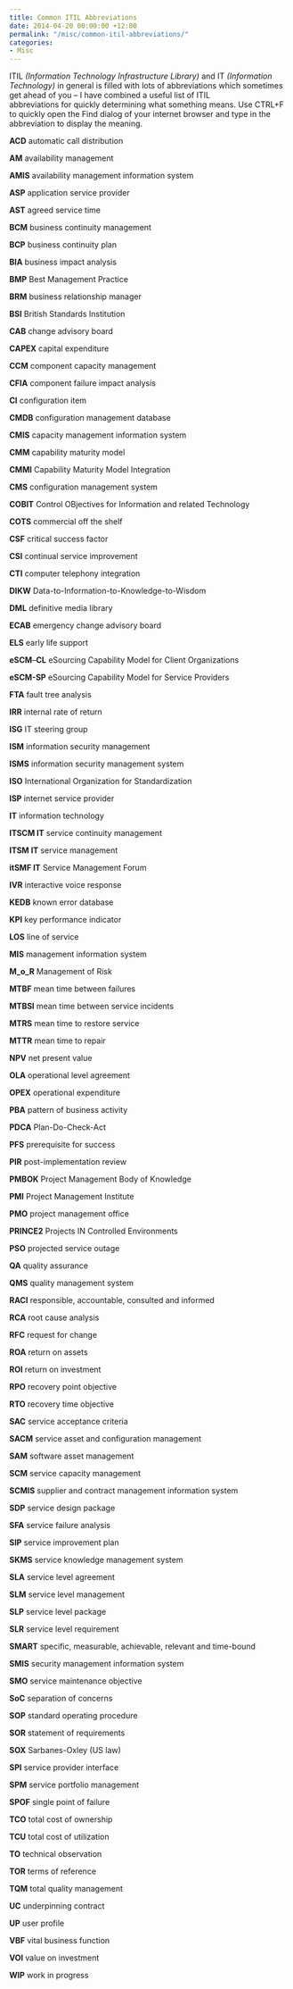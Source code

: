 ```yaml
---
title: Common ITIL Abbreviations
date: 2014-04-20 00:00:00 +12:00
permalink: "/misc/common-itil-abbreviations/"
categories:
- Misc
---
```


ITIL _(Information Technology Infrastructure Library)_ and IT _(Information Technology)_ in general is filled with lots of abbreviations which sometimes get ahead of you &#8211; I have combined a useful list of ITIL abbreviations for quickly determining what something means. Use CTRL+F to quickly open the Find dialog of your internet browser and type in the abbreviation to display the meaning.


**ACD** automatic call distribution
  
**AM** availability management
  
**AMIS** availability management information system
  
**ASP** application service provider
  
**AST** agreed service time
  
**BCM** business continuity management
  
**BCP** business continuity plan
  
**BIA** business impact analysis
  
**BMP** Best Management Practice
  
**BRM** business relationship manager
  
**BSI** British Standards Institution
  
**CAB** change advisory board
  
**CAPEX** capital expenditure
  
**CCM** component capacity management
  
**CFIA** component failure impact analysis
  
**CI** configuration item
  
**CMDB** configuration management database
  
**CMIS** capacity management information system
  
**CMM** capability maturity model
  
**CMMI** Capability Maturity Model Integration
  
**CMS** configuration management system
  
**COBIT** Control OBjectives for Information and related Technology
  
**COTS** commercial off the shelf
  
**CSF** critical success factor
  
**CSI** continual service improvement
  
**CTI** computer telephony integration
  
**DIKW** Data-to-Information-to-Knowledge-to-Wisdom
  
**DML** definitive media library
  
**ECAB** emergency change advisory board
  
**ELS** early life support
  
**eSCM**&#8211;**CL** eSourcing Capability Model for Client Organizations
  
**eSCM-SP** eSourcing Capability Model for Service Providers
  
**FTA** fault tree analysis
  
**IRR** internal rate of return
  
**ISG** IT steering group
  
**ISM** information security management
  
**ISMS** information security management system
  
**ISO** International Organization for Standardization
  
**ISP** internet service provider
  
**IT** information technology
  
**ITSCM IT** service continuity management
  
**ITSM IT** service management
  
**itSMF IT** Service Management Forum
  
**IVR** interactive voice response
  
**KEDB** known error database
  
**KPI** key performance indicator
  
**LOS** line of service
  
**MIS** management information system
  
**M\_o\_R** Management of Risk
  
**MTBF** mean time between failures
  
**MTBSI** mean time between service incidents
  
**MTRS** mean time to restore service
  
**MTTR** mean time to repair
  
**NPV** net present value
  
**OLA** operational level agreement
  
**OPEX** operational expenditure
  
**PBA** pattern of business activity
  
**PDCA** Plan-Do-Check-Act
  
**PFS** prerequisite for success
  
**PIR** post-implementation review
  
**PMBOK** Project Management Body of Knowledge
  
**PMI** Project Management Institute
  
**PMO** project management office
  
**PRINCE2** Projects IN Controlled Environments
  
**PSO** projected service outage
  
**QA** quality assurance
  
**QMS** quality management system
  
**RACI** responsible, accountable, consulted and informed
  
**RCA** root cause analysis
  
**RFC** request for change
  
**ROA** return on assets
  
**ROI** return on investment
  
**RPO** recovery point objective
  
**RTO** recovery time objective
  
**SAC** service acceptance criteria
  
**SACM** service asset and configuration management
  
**SAM** software asset management
  
**SCM** service capacity management
  
**SCMIS** supplier and contract management information system
  
**SDP** service design package
  
**SFA** service failure analysis
  
**SIP** service improvement plan
  
**SKMS** service knowledge management system
  
**SLA** service level agreement
  
**SLM** service level management
  
**SLP** service level package
  
**SLR** service level requirement
  
**SMART** specific, measurable, achievable, relevant and time-bound
  
**SMIS** security management information system
  
**SMO** service maintenance objective
  
**SoC** separation of concerns
  
**SOP** standard operating procedure
  
**SOR** statement of requirements
  
**SOX** Sarbanes-Oxley (US law)
  
**SPI** service provider interface
  
**SPM** service portfolio management
  
**SPOF** single point of failure
  
**TCO** total cost of ownership
  
**TCU** total cost of utilization
  
**TO** technical observation
  
**TOR** terms of reference
  
**TQM** total quality management
  
**UC** underpinning contract
  
**UP** user profile
  
**VBF** vital business function
  
**VOI** value on investment
  
**WIP** work in progress
